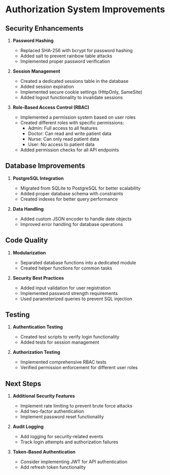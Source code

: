 # Authorization System Improvements

## Security Enhancements

1. **Password Hashing**
   - Replaced SHA-256 with bcrypt for password hashing
   - Added salt to prevent rainbow table attacks
   - Implemented proper password verification

2. **Session Management**
   - Created a dedicated sessions table in the database
   - Added session expiration
   - Implemented secure cookie settings (HttpOnly, SameSite)
   - Added logout functionality to invalidate sessions

3. **Role-Based Access Control (RBAC)**
   - Implemented a permission system based on user roles
   - Created different roles with specific permissions:
     - Admin: Full access to all features
     - Doctor: Can read and write patient data
     - Nurse: Can only read patient data
     - User: No access to patient data
   - Added permission checks for all API endpoints

## Database Improvements

1. **PostgreSQL Integration**
   - Migrated from SQLite to PostgreSQL for better scalability
   - Added proper database schema with constraints
   - Created indexes for better query performance

2. **Data Handling**
   - Added custom JSON encoder to handle date objects
   - Improved error handling for database operations

## Code Quality

1. **Modularization**
   - Separated database functions into a dedicated module
   - Created helper functions for common tasks

2. **Security Best Practices**
   - Added input validation for user registration
   - Implemented password strength requirements
   - Used parameterized queries to prevent SQL injection

## Testing

1. **Authentication Testing**
   - Created test scripts to verify login functionality
   - Added tests for session management

2. **Authorization Testing**
   - Implemented comprehensive RBAC tests
   - Verified permission enforcement for different user roles

## Next Steps

1. **Additional Security Features**
   - Implement rate limiting to prevent brute force attacks
   - Add two-factor authentication
   - Implement password reset functionality

2. **Audit Logging**
   - Add logging for security-related events
   - Track login attempts and authorization failures

3. **Token-Based Authentication**
   - Consider implementing JWT for API authentication
   - Add refresh token functionality 